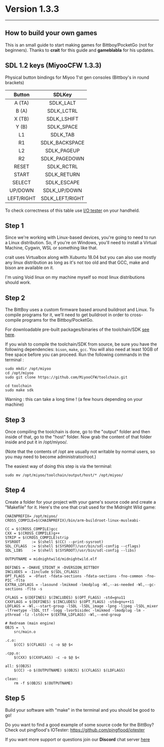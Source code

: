 # Version 1.3.3

---

## How to build your own games
This is an small guide to start making games for Bittboy/PocketGo (not for beginners). Thanks to **crait** for this guide and **gameblabla** for his updates.

## SDL 1.2 keys (MiyooCFW 1.3.3)
Physical button bindings for Miyoo 1'st gen consoles (Bittboy's in round brackets)

Button | SDLKey 
:-----: | :-----: 
A (TA) | SDLK_LALT
B (A) | SDLK_LCTRL
X (TB) | SDLK_LSHIFT 
Y (B)| SDLK_SPACE
L1 | SDLK_TAB
R1 | SDLK_BACKSPACE 
L2 | SDLK_PAGEUP
R2 | SDLK_PAGEDOWN
RESET | SDLK_RCTRL
START | SDLK_RETURN
SELECT | SDLK_ESCAPE
UP/DOWN | SDLK_UP/DOWN
LEFT/RIGHT | SDLK_LEFT/RIGHT

To check correctness of this table use [I/O tester](https://github.com/Apaczer/iotester/releases/latest) on your handheld.

## Step 1

Since we're working with Linux-based devices, you're going to need to run a Linux distribution.
So, if you're on Windows, you'll need to install a Virtual Machine, Cygwin, WSL or something like that.

crait uses Virtualbox along with Xubuntu 18.04 but you can also use mostly any linux distribution as long as it's not too old and that GCC, make and bison are available on it. 

I'm using Void linux on my machine myself so most linux distributions should work.

## Step 2 

The BittBoy uses a custom firmware based around buildroot and Linux.
To compile programs for it, we'll need to get buildroot in order to cross-compile programs for the Bittboy/PocketGo.



For downloadable pre-built packages/binaries of the toolchain/SDK [see here](https://github.com/MiyooCFW/toolchain/releases).


If you wish to compile the toolchain/SDK from source, be sure you have the following dependencies:
`bison`, `make`, `gcc`.
You will also need at least 10GB of free space before you can proceed.
Run the following commands in the terminal :

```
sudo mkdir /opt/miyoo
cd /opt/miyoo
sudo git clone https://github.com/MiyooCFW/toolchain.git

cd toolchain
sudo make sdk
```

Warning : this can take a long time ! (a few hours depending on your machine)

## Step 3

Once compiling the toolchain is done, go to the "output" folder and then inside of that, go to the "host" folder.
Now grab the content of that folder inside and put it in /opt/miyoo/.

(Note that the contents of /opt are usually not writable by normal users, so you may need to become administrator/root.)

The easiest way of doing this step is via the terminal:

```
sudo mv /opt/miyoo/toolchain/output/host/* /opt/miyoo/
```

## Step 4

Create a folder for your project with your game's source code and create a "Makefile" for it.
Here's the one that crait used for the Midnight Wild game:

```
CHAINPREFIX= /opt/miyoo/
CROSS_COMPILE=$(CHAINPREFIX)/bin/arm-buildroot-linux-musleabi-

CC = $(CROSS_COMPILE)gcc
CXX = $(CROSS_COMPILE)g++
STRIP = $(CROSS_COMPILE)strip
SYSROOT     := $(shell $(CC) --print-sysroot)
SDL_CFLAGS  := $(shell $(SYSROOT)/usr/bin/sdl-config --cflags)
SDL_LIBS    := $(shell $(SYSROOT)/usr/bin/sdl-config --libs)

OUTPUTNAME = midnightwild/midnightwild.elf

DEFINES = -DHAVE_STDINT_H -DVERSION_BITTBOY
INCLUDES = -Iinclude $(SDL_CFLAGS)
OPT_FLAGS  = -Ofast -fdata-sections -fdata-sections -fno-common -fno-PIC -flto
EXTRA_LDFLAGS = -lasound -lmikmod -lmodplug -Wl,--as-needed -Wl,--gc-sections -flto -s

CFLAGS = $(DEFINES) $(INCLUDES) $(OPT_FLAGS) -std=gnu11 
CXXFLAGS = $(DEFINES) $(INCLUDES) $(OPT_FLAGS) -std=gnu++11 
LDFLAGS = -Wl,--start-group -lSDL -lSDL_image -lpng -ljpeg -lSDL_mixer -lfreetype -lSDL_ttf -logg -lvorbisidec -lmikmod -lmodplug -lm -pthread -lz -lstdc++ $(EXTRA_LDFLAGS) -Wl,--end-group

# Redream (main engine)
OBJS =  \
	src/main.o

.c.o:
	$(CC) $(CFLAGS) -c -o $@ $< 

.cpp.o:
	$(CXX) $(CXXFLAGS) -c -o $@ $< 

all: $(OBJS)
	$(CC) -o $(OUTPUTNAME) $(OBJS) $(CFLAGS) $(LDFLAGS)

clean:
	rm -f $(OBJS) $(OUTPUTNAME)
```


## Step 5

Build your software with "make" in the terminal and you should be good to go!

Do you want to find a good example of some source code for the BittBoy? Check out pingflood's IOTester: https://github.com/pingflood/iotester

If you want more support or questions join our **Discord** chat server [here](https://discord.gznetwork.com/)
